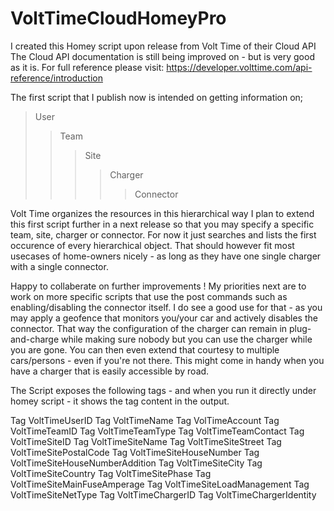 # VoltTimeCloudHomeyPro

 I created this Homey script upon release from Volt Time of their Cloud API
 The Cloud API documentation is still being improved on - but is very good as it is.
 For full reference please visit: https://developer.volttime.com/api-reference/introduction

The first script that I publish now is intended on getting information on;
> User
>> Team
>>> Site
>>>> Charger
>>>>> Connector

Volt Time organizes the resources in this hierarchical way
 I plan to extend this first script further in a next release so that you may specify a specific team,
 site, charger or connector. For now it just searches and lists the first occurence of every hierarchical object.
 That should however fit most usecases of home-owners nicely - as long as they have one single charger with a single connector.

 Happy to collaberate on further improvements !
 My priorities next are to work on more specific scripts that use the post commands such as enabling/disabling the connector itself.
 I do see a good use for that - as you may apply a geofence that monitors you/your car and actively disables the connector.
 That way the configuration of the charger can remain in plug-and-charge while making sure nobody but you can use the charger while you are gone.
 You can then even extend that courtesy to multiple cars/persons - even if you're not there.
 This might come in handy when you have a charger that is easily accessible by road.
 
The Script exposes the following tags - and when you run it directly under homey script - it shows the tag content in the output.

Tag VoltTimeUserID
Tag VoltTimeName
Tag VolTimeAccount
Tag VoltTimeTeamID
Tag VoltTimeTeamType
Tag VoltTimeTeamContact
Tag VoltTimeSiteID
Tag VoltTimeSiteName
Tag VoltTimeSiteStreet
Tag VoltTimeSitePostalCode
Tag VoltTimeSiteHouseNumber
Tag VoltTimeSiteHouseNumberAddition
Tag VoltTimeSiteCity
Tag VoltTimeSiteCountry
Tag VoltTimeSitePhase
Tag VoltTimeSiteMainFuseAmperage
Tag VoltTimeSiteLoadManagement
Tag VoltTimeSiteNetType
Tag VoltTimeChargerID
Tag VoltTimeChargerIdentity
